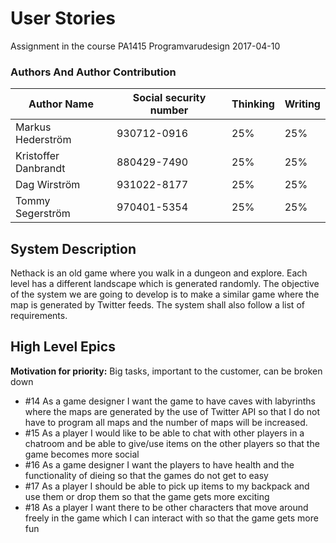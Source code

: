 # User Stories

Assignment in the course PA1415 Programvarudesign
2017-04-10

### Authors And Author Contribution

| Author Name	          | Social security number	| Thinking	 | Writing	|
| -------------         |------------------------	| ---------- |--------- |
|Markus Hederström      | 930712-0916 		        |   25% 	   |	     25%|
|Kristoffer Danbrandt   | 880429-7490      		    |   25% 	   |		   25%|
|Dag Wirström           | 931022-8177      		    |   25% 	   |		   25%|
|Tommy Segerström       | 970401-5354      		    |   25% 	   |		   25%|

## System Description
Nethack is an old game where you walk in a dungeon and explore. Each level has a different landscape which is generated randomly. The objective of the system we are going to develop is to make a similar game where the map is generated by Twitter feeds. The system shall also follow a list of requirements.

## High Level Epics
**Motivation for priority:** Big tasks, important to the customer, can be broken down

* #14 As a game designer I want the game to have caves with labyrinths where the maps are generated by the use of Twitter API so that I do not have to program all maps and the number of maps will be increased.
* #15 As a player I would like to be able to chat with other players in a chatroom and be able to give/use items on the other players so that the game becomes more social
* #16 As a game designer I want the players to have health and the functionality of dieing so that the games do not get to easy
* #17 As a player I should be able to pick up items to my backpack and use them or drop them so that the game gets more exciting
* #18 As a player I want there to be other characters that move around freely in the game which I can interact with so that the game gets more fun
